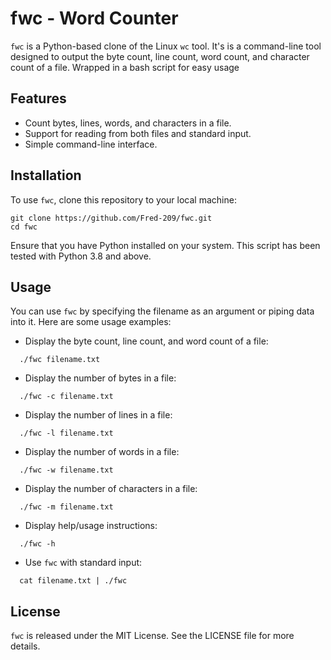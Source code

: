 # fwc - Word Counter

`fwc` is a Python-based clone of the Linux `wc` tool.
It's is a command-line tool designed to output the byte count, line count, word count, and character count of a file.
Wrapped in a bash script for easy usage

## Features

- Count bytes, lines, words, and characters in a file.
- Support for reading from both files and standard input.
- Simple command-line interface.

## Installation

To use `fwc`, clone this repository to your local machine:

```
git clone https://github.com/Fred-209/fwc.git
cd fwc
```

Ensure that you have Python installed on your system. This script has been tested with Python 3.8 and above.

## Usage

You can use `fwc` by specifying the filename as an argument or piping data into it. Here are some usage examples:

- Display the byte count, line count, and word count of a file:

```
  ./fwc filename.txt
```

- Display the number of bytes in a file:

```
  ./fwc -c filename.txt
```

- Display the number of lines in a file:

```
  ./fwc -l filename.txt
```

- Display the number of words in a file:

```
  ./fwc -w filename.txt
```

- Display the number of characters in a file:

```
  ./fwc -m filename.txt
```

- Display help/usage instructions:

```
  ./fwc -h
```

- Use `fwc` with standard input:

```
  cat filename.txt | ./fwc
```

## License

`fwc` is released under the MIT License. See the LICENSE file for more details.
